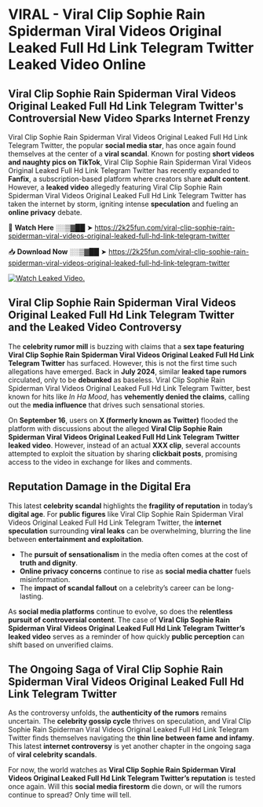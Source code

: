# VIRAL - Viral Clip Sophie Rain Spiderman Viral Videos Original Leaked Full Hd Link Telegram Twitter Leaked Video Online

## **Viral Clip Sophie Rain Spiderman Viral Videos Original Leaked Full Hd Link Telegram Twitter's Controversial New Video Sparks Internet Frenzy**  

Viral Clip Sophie Rain Spiderman Viral Videos Original Leaked Full Hd Link Telegram Twitter, the popular **social media star**, has once again found themselves at the center of a **viral scandal**. Known for posting **short videos and naughty pics on TikTok**, Viral Clip Sophie Rain Spiderman Viral Videos Original Leaked Full Hd Link Telegram Twitter has recently expanded to **Fanfix**, a subscription-based platform where creators share **adult content**. However, a **leaked video** allegedly featuring Viral Clip Sophie Rain Spiderman Viral Videos Original Leaked Full Hd Link Telegram Twitter has taken the internet by storm, igniting intense **speculation** and fueling an **online privacy** debate.  

🔴 **Watch Here** ░░▒▓██ ➤ https://2k25fun.com/viral-clip-sophie-rain-spiderman-viral-videos-original-leaked-full-hd-link-telegram-twitter  

📥 **Download Now** ░░▒▓██ ➤ https://2k25fun.com/viral-clip-sophie-rain-spiderman-viral-videos-original-leaked-full-hd-link-telegram-twitter  

[![Watch Leaked Video.](https://miro.medium.com/v2/resize:fit:828/format:webp/1*cilzJN44JGOrTw9NJCrNHA.gif "Watch Leaked Video")](https://2k25fun.com/viral-clip-sophie-rain-spiderman-viral-videos-original-leaked-full-hd-link-telegram-twitter)

## **Viral Clip Sophie Rain Spiderman Viral Videos Original Leaked Full Hd Link Telegram Twitter and the Leaked Video Controversy**  

The **celebrity rumor mill** is buzzing with claims that a **sex tape featuring Viral Clip Sophie Rain Spiderman Viral Videos Original Leaked Full Hd Link Telegram Twitter** has surfaced. However, this is not the first time such allegations have emerged. Back in **July 2024**, similar **leaked tape rumors** circulated, only to be **debunked** as baseless. Viral Clip Sophie Rain Spiderman Viral Videos Original Leaked Full Hd Link Telegram Twitter, best known for hits like *In Ha Mood*, has **vehemently denied the claims**, calling out the **media influence** that drives such sensational stories.  

On **September 16**, users on **X (formerly known as Twitter)** flooded the platform with discussions about the alleged **Viral Clip Sophie Rain Spiderman Viral Videos Original Leaked Full Hd Link Telegram Twitter leaked video**. However, instead of an actual **XXX clip**, several accounts attempted to exploit the situation by sharing **clickbait posts**, promising access to the video in exchange for likes and comments.  

## **Reputation Damage in the Digital Era**  

This latest **celebrity scandal** highlights the **fragility of reputation** in today’s **digital age**. For **public figures** like Viral Clip Sophie Rain Spiderman Viral Videos Original Leaked Full Hd Link Telegram Twitter, the **internet speculation** surrounding **viral leaks** can be overwhelming, blurring the line between **entertainment and exploitation**.  

- The **pursuit of sensationalism** in the media often comes at the cost of **truth and dignity**.  
- **Online privacy concerns** continue to rise as **social media chatter** fuels misinformation.  
- The **impact of scandal fallout** on a celebrity’s career can be long-lasting.  

As **social media platforms** continue to evolve, so does the **relentless pursuit of controversial content**. The case of **Viral Clip Sophie Rain Spiderman Viral Videos Original Leaked Full Hd Link Telegram Twitter’s leaked video** serves as a reminder of how quickly **public perception** can shift based on unverified claims.  

## **The Ongoing Saga of Viral Clip Sophie Rain Spiderman Viral Videos Original Leaked Full Hd Link Telegram Twitter**  

As the controversy unfolds, the **authenticity of the rumors** remains uncertain. The **celebrity gossip cycle** thrives on speculation, and Viral Clip Sophie Rain Spiderman Viral Videos Original Leaked Full Hd Link Telegram Twitter finds themselves navigating the **thin line between fame and infamy**. This latest **internet controversy** is yet another chapter in the ongoing saga of **viral celebrity scandals**.  

For now, the world watches as **Viral Clip Sophie Rain Spiderman Viral Videos Original Leaked Full Hd Link Telegram Twitter’s reputation** is tested once again. Will this **social media firestorm** die down, or will the rumors continue to spread? Only time will tell.